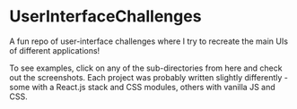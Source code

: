 # UserInterfaceChallenges
A fun repo of user-interface challenges where I try to recreate the main UIs of different applications!


To see examples, click on any of the sub-directories from here and check out the screenshots. Each project was probably written slightly differently - some with a React.js stack and CSS modules, others with vanilla JS and CSS. 
